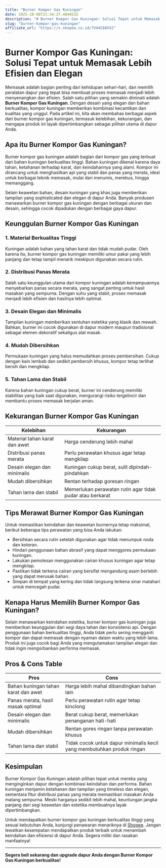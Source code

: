 ```yaml
---
title: "Burner Kompor Gas Kuningan"
date: 2025-10-08T21:34:27.484453Z
description: "# Burner Kompor Gas Kuningan: Solusi Tepat untuk Memasak Lebih Efisien dan Elegan..."
slug: "burner-kompor-gas-kuningan"
affiliate_url: "https://s.shopee.co.id/7V44C68VX2"
---
```

# Burner Kompor Gas Kuningan: Solusi Tepat untuk Memasak Lebih Efisien dan Elegan

Memasak adalah bagian penting dari kehidupan sehari-hari, dan memilih peralatan dapur yang tepat bisa membuat proses memasak menjadi lebih menyenangkan dan efisien. Salah satu pilihan yang semakin diminati adalah **Burner Kompor Gas Kuningan**. Dengan desain yang elegan dan bahan berkualitas, kompor kuningan memberikan kombinasi kecantikan dan kualitas yang unggul. Pada artikel ini, kita akan membahas berbagai aspek dari burner kompor gas kuningan, termasuk kelebihan, kekurangan, dan mengapa produk ini layak dipertimbangkan sebagai pilihan utama di dapur Anda.

## Apa itu Burner Kompor Gas Kuningan?

Burner kompor gas kuningan adalah bagian dari kompor gas yang terbuat dari bahan kuningan berkualitas tinggi. Bahan kuningan dikenal karena daya tahan, ketahanan terhadap karat, dan keindahannya yang alami. Kompor ini dirancang untuk menghasilkan api yang stabil dan panas yang merata, ideal untuk berbagai teknik memasak, mulai dari menumis, merebus, hingga memanggang.

Selain keawetan bahan, desain kuningan yang khas juga memberikan tampilan yang sophisticated dan elegan di dapur Anda. Banyak produsen menawarkan burner kompor gas kuningan dengan berbagai ukuran dan desain, sehingga cocok dipadukan dengan berbagai gaya dapur.

## Keunggulan Burner Kompor Gas Kuningan

### 1. Material Berkualitas Tinggi
Kuningan adalah bahan yang tahan karat dan tidak mudah pudar. Oleh karena itu, burner kompor gas kuningan memiliki umur pakai yang lebih panjang dan tetap tampil menarik meskipun digunakan secara rutin.

### 2. Distribusi Panas Merata
Salah satu keunggulan utama dari kompor kuningan adalah kemampuannya menyebarkan panas secara merata, yang sangat penting untuk hasil masakan yang sempurna. Dengan suhu yang stabil, proses memasak menjadi lebih efisien dan hasilnya lebih optimal.

### 3. Desain Elegan dan Minimalis
Tampilan kuningan memberikan sentuhan estetika yang klasik dan mewah. Bahkan, burner ini cocok digunakan di dapur modern maupun tradisional sebagai elemen dekoratif sekaligus alat masak.

### 4. Mudah Dibersihkan
Permukaan kuningan yang halus memudahkan proses pembersihan. Cukup dengan kain lembab dan sedikit pembersih khusus, kompor tetap terlihat bersih dan mengkilap.

### 5. Tahan Lama dan Stabil
Karena bahan kuningan cukup berat, burner ini cenderung memiliki stabilitas yang baik saat digunakan, mengurangi risiko tergelincir dan membantu proses memasak berjalan aman.

## Kekurangan Burner Kompor Gas Kuningan

| Kelebihan                           | Kekurangan                         |
|-------------------------------------|-----------------------------------|
| Material tahan karat dan awet      | Harga cenderung lebih mahal     |
| Distribusi panas merata            | Perlu perawatan khusus agar tetap mengkilap |
| Desain elegan dan minimalis       | Kuningan cukup berat, sulit dipindah-pindahkan |
| Mudah dibersihkan                  | Rentan terhadap goresan ringan  |
| Tahan lama dan stabil             | Memerlukan perawatan rutin agar tidak pudar atau berkarat |

## Tips Merawat Burner Kompor Gas Kuningan

Untuk memastikan keindahan dan keawetan burnernya tetap maksimal, berikut beberapa tips perawatan yang bisa Anda lakukan:

- Bersihkan secara rutin setelah digunakan agar tidak menumpuk noda dan kotoran.
- Hindari penggunaan bahan abrasif yang dapat menggores permukaan kuningan.
- Lakukan pemolesan menggunakan cairan khusus kuningan agar tetap mengkilap.
- Pastikan tidak terkena cairan yang bersifat mengandung asam berlebih yang dapat merusak bahan.
- Simpan di tempat yang kering dan tidak langsung terkena sinar matahari untuk mencegah pudar.

## Kenapa Harus Memilih Burner Kompor Gas Kuningan?

Selain menawarkan keindahan estetika, burner kompor gas kuningan juga memberikan keunggulan dari segi daya tahan dan konsistensi api. Dengan penggunaan bahan berkualitas tinggi, Anda tidak perlu sering mengganti kompor dan dapat memasak dengan nyaman dalam waktu yang lebih lama. Produk ini juga cocok bagi Anda yang mengutamakan tampilan elegan dan tidak ingin mengorbankan performa memasak.

## Pros & Cons Table

| **Pros** | **Cons** |
|---------------------------|------------------------------|
| Bahan kuningan tahan karat dan awet | Harga lebih mahal dibandingkan bahan lain |
| Panas merata, hasil masak optimal | Perlu perawatan rutin agar tetap kinclong |
| Desain elegan dan minimalis | Berat cukup berat, memerlukan penanganan hati-hati |
| Mudah dibersihkan | Rentan gores ringan tanpa perawatan khusus |
| Tahan lama dan stabil | Tidak cocok untuk dapur minimalis kecil yang membutuhkan produk ringan |

## Kesimpulan

Burner Kompor Gas Kuningan adalah pilihan tepat untuk mereka yang menginginkan dapur dengan kombinasi keindahan dan performa. Bahan kuningan menjamin ketahanan dan tampilan yang timeless dan elegan, sementara fitur distribusi panas yang merata memastikan masakan Anda matang sempurna. Meski harganya sedikit lebih mahal, keuntungan jangka panjang dari segi keawetan dan estetika membuatnya layak dipertimbangkan.

Untuk mendapatkan burner kompor gas kuningan berkualitas tinggi yang sesuai kebutuhan Anda, kunjungi penawaran menariknya di [Shopee](https://s.shopee.co.id/7V44C68VX2). Jangan lewatkan kesempatan mendapatkan produk terbaik untuk menambah keindahan dan efisiensi di dapur Anda. Segera miliki dan rasakan manfaatnya!

---

**Segera beli sekarang dan upgrade dapur Anda dengan Burner Kompor Gas Kuningan berkualitas!**